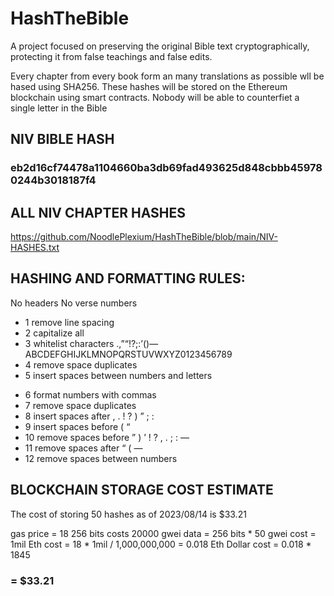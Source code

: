 # HashTheBible
A project focused on preserving the original Bible text cryptographically, protecting it from false teachings and false edits.

Every chapter from every book form an many translations as possible wll be hased using SHA256. These hashes will be stored on the Ethereum blockchain using smart contracts.
Nobody will be able to counterfiet a single letter in the Bible



## NIV BIBLE HASH
### eb2d16cf74478a1104660ba3db69fad493625d848cbbb459780244b3018187f4

## ALL NIV CHAPTER HASHES
https://github.com/NoodlePlexium/HashTheBible/blob/main/NIV-HASHES.txt


## HASHING AND FORMATTING RULES:
No headers
No verse numbers

+ 1 remove line spacing
+ 2 capitalize all
+ 3 whitelist characters  .,”“!?;:’()— ABCDEFGHIJKLMNOPQRSTUVWXYZ0123456789
+ 4 remove space duplicates
+ 5 insert spaces between numbers and letters
- 6 format numbers with commas
- 7 remove space duplicates
- 8 insert spaces after , . ! ? ) ” ; :
- 9 insert spaces before ( “
- 10 remove spaces before ” ) ’ ! ? , . ; : —
- 11 remove spaces after “ ( —
- 12 remove spaces between numbers


## BLOCKCHAIN STORAGE COST ESTIMATE
The cost of storing 50 hashes as of 2023/08/14 is $33.21

gas price = 18
256 bits costs 20000 gwei
data = 256 bits * 50 
gwei cost = 1mil
Eth cost = 18 * 1mil / 1,000,000,000 = 0.018 Eth
Dollar cost = 0.018 * 1845 
### = $33.21
